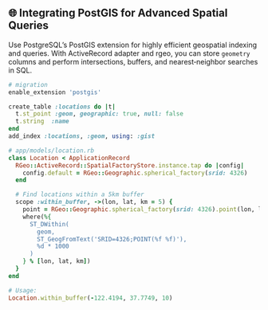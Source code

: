## 🌐 Integrating PostGIS for Advanced Spatial Queries
Use PostgreSQL’s PostGIS extension for highly efficient geospatial indexing and queries. With ActiveRecord adapter and rgeo, you can store `geometry` columns and perform intersections, buffers, and nearest‐neighbor searches in SQL.

```ruby
# migration
enable_extension 'postgis'

create_table :locations do |t|
  t.st_point :geom, geographic: true, null: false
  t.string  :name
end
add_index :locations, :geom, using: :gist

# app/models/location.rb
class Location < ApplicationRecord
  RGeo::ActiveRecord::SpatialFactoryStore.instance.tap do |config|
    config.default = RGeo::Geographic.spherical_factory(srid: 4326)
  end

  # Find locations within a 5km buffer
  scope :within_buffer, ->(lon, lat, km = 5) {
    point = RGeo::Geographic.spherical_factory(srid: 4326).point(lon, lat)
    where(%{
      ST_DWithin(
        geom,
        ST_GeogFromText('SRID=4326;POINT(%f %f)'),
        %d * 1000
      )
    } % [lon, lat, km])
  }
end

# Usage:
Location.within_buffer(-122.4194, 37.7749, 10)
```